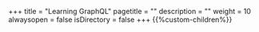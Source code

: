 +++
title = "Learning GraphQL"
pagetitle = ""
description = ""
weight = 10
alwaysopen = false
isDirectory = false
+++
{{%custom-children%}}
